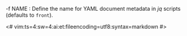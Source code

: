 -f NAME
:    Define the name for YAML document metadata in _jq_ scripts (defaults to `front`).

<#
vim:ts=4:sw=4:ai:et:fileencoding=utf8:syntax=markdown
#>

